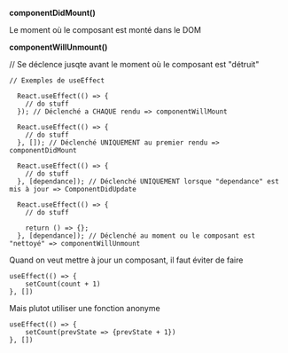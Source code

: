 **componentDidMount()**

Le moment où le composant est monté dans le DOM

**componentWillUnmount()**

// Se déclence jusqte avant le moment où le composant est "détruit"

```
// Exemples de useEffect

  React.useEffect(() => {
    // do stuff
  }); // Déclenché a CHAQUE rendu => componentWillMount

  React.useEffect(() => {
    // do stuff
  }, []); // Déclenché UNIQUEMENT au premier rendu => componentDidMount

  React.useEffect(() => {
    // do stuff
  }, [dependance]); // Déclenché UNIQUEMENT lorsque "dependance" est mis à jour => ComponentDidUpdate

  React.useEffect(() => {
    // do stuff

    return () => {};
  }, [dependance]); // Déclenché au moment ou le composant est "nettoyé" => componentWillUnmount

```

Quand on veut mettre à jour un composant, il faut éviter de faire 

```
useEffect(() => {
    setCount(count + 1)
}, [])

```

Mais plutot utiliser une fonction anonyme 

```
useEffect(() => {
    setCount(prevState => {prevState + 1})
}, [])

```